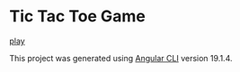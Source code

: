 # Tic Tac Toe Game

[play](https://t7e-game.vercel.app/)

This project was generated using [Angular CLI](https://github.com/angular/angular-cli) version 19.1.4.
